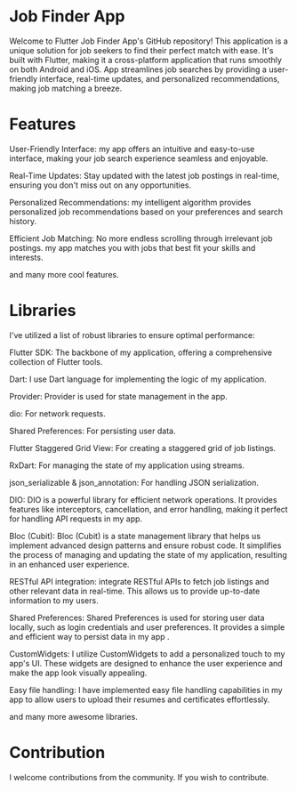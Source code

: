 # Job Finder App

Welcome to Flutter Job Finder App's GitHub repository! This application is a unique solution for job seekers to find their perfect match with ease. It's built with Flutter, making it a cross-platform application that runs smoothly on both Android and iOS. App streamlines job searches by providing a user-friendly interface, real-time updates, and personalized recommendations, making job matching a breeze.


# Features

User-Friendly Interface: my app offers an intuitive and easy-to-use interface, making your job search experience seamless and enjoyable.

Real-Time Updates: Stay updated with the latest job postings in real-time, ensuring you don't miss out on any opportunities.

Personalized Recommendations: my intelligent algorithm provides personalized job recommendations based on your preferences and search history.

Efficient Job Matching: No more endless scrolling through irrelevant job postings. my app matches you with jobs that best fit your skills and interests.

and many more cool features.


# Libraries

I've utilized a list of robust libraries to ensure optimal performance:


Flutter SDK: The backbone of my application, offering a comprehensive collection of Flutter tools.

Dart: I use Dart language for implementing the logic of my application.

Provider: Provider is used for state management in the app.

dio: For network requests.

Shared Preferences: For persisting user data.

Flutter Staggered Grid View: For creating a staggered grid of job listings.

RxDart: For managing the state of my application using streams.

json_serializable & json_annotation: For handling JSON serialization.

DIO: DIO is a powerful library for efficient network operations. It provides features like interceptors, cancellation, and error handling, making it perfect for handling API requests in my app.

Bloc (Cubit): Bloc (Cubit) is a state management library that helps us implement advanced design patterns and ensure robust code. It simplifies the process of managing and updating the state of my application, resulting in an enhanced user experience.

RESTful API integration:  integrate RESTful APIs to fetch job listings and other relevant data in real-time. This allows us to provide up-to-date information to my users.

Shared Preferences: Shared Preferences is used for storing user data locally, such as login credentials and user preferences. It provides a simple and efficient way to persist data in my app .

CustomWidgets: I utilize CustomWidgets to add a personalized touch to my app's UI. These widgets are designed to enhance the user experience and make the app look visually appealing.

Easy file handling: I have implemented easy file handling capabilities in my app to allow users to upload their resumes and certificates effortlessly.

and many more awesome libraries.

# Contribution

I welcome contributions from the community. If you wish to contribute.


